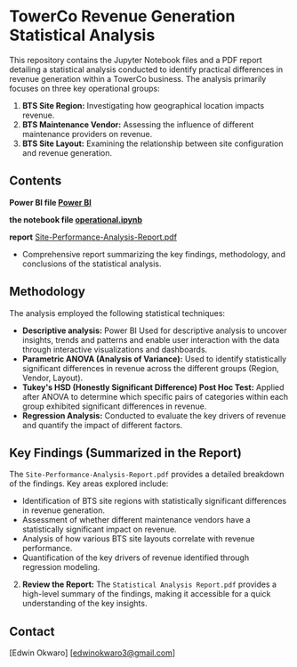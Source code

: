 # TowerCo Revenue Generation Statistical Analysis

This repository contains the Jupyter Notebook files and a PDF report detailing a statistical analysis conducted to identify practical differences in revenue generation within a TowerCo business. The analysis primarily focuses on three key operational groups:

1.  **BTS Site Region:** Investigating how geographical location impacts revenue.
2.  **BTS Maintenance Vendor:** Assessing the influence of different maintenance providers on revenue.
3.  **BTS Site Layout:** Examining the relationship between site configuration and revenue generation.

## Contents

**Power BI file [Power BI](https://github.com/eokwaro/Statistical-analysis-for-a-towerco-business/blob/main/operational_data.pbix)**

**the notebook file [operational.ipynb](https://github.com/eokwaro/Statistical-analysis-for-a-towerco-business/blob/main/operational.ipynb)** 

**report** [Site-Performance-Analysis-Report.pdf](https://github.com/eokwaro/Statistical-analysis-for-a-towerco-business/blob/main/Site-Performance-Analysis-Report.pdf)
* Comprehensive report summarizing the key findings, methodology, and conclusions of the statistical analysis.

## Methodology

The analysis employed the following statistical techniques:

* **Descriptive analysis:** Power BI Used for descriptive analysis to uncover insights, trends and patterns and enable user interaction with the data through interactive visualizations and dashboards.
* **Parametric ANOVA (Analysis of Variance):** Used to identify statistically significant differences in revenue across the different groups (Region, Vendor, Layout).
* **Tukey's HSD (Honestly Significant Difference) Post Hoc Test:** Applied after ANOVA to determine which specific pairs of categories within each group exhibited significant differences in revenue.
* **Regression Analysis:** Conducted to evaluate the key drivers of revenue and quantify the impact of different factors.

## Key Findings (Summarized in the Report)

The `Site-Performance-Analysis-Report.pdf` provides a detailed breakdown of the findings. Key areas explored include:

* Identification of BTS site regions with statistically significant differences in revenue generation.
* Assessment of whether different maintenance vendors have a statistically significant impact on revenue.
* Analysis of how various BTS site layouts correlate with revenue performance.
* Quantification of the key drivers of revenue identified through regression modeling.

2.  **Review the Report:** The `Statistical Analysis Report.pdf` provides a high-level summary of the findings, making it accessible for a quick understanding of the key insights.

## Contact
[Edwin Okwaro]
[edwinokwaro3@gmail.com]
